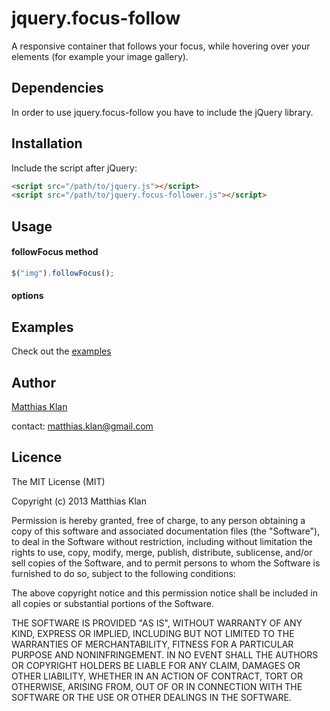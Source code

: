# jquery.focus-follow

A responsive container that follows your focus, while hovering over your elements (for example your image gallery).

## Dependencies

In order to use jquery.focus-follow you have to include the jQuery library.

## Installation

Include the script after jQuery:

```html
<script src="/path/to/jquery.js"></script>
<script src="/path/to/jquery.focus-follower.js"></script>
```

## Usage


#### followFocus method

```javascript
$("img").followFocus();
```


#### options

## Examples

Check out the [examples](https://github.com/vaceta/jquery-focus-follow/tree/master/examples) 


## Author

[Matthias Klan](https://github.com/vaceta/)

contact: matthias.klan@gmail.com 


## Licence

The MIT License (MIT)

Copyright (c) 2013 Matthias Klan

Permission is hereby granted, free of charge, to any person obtaining a copy of
this software and associated documentation files (the "Software"), to deal in
the Software without restriction, including without limitation the rights to
use, copy, modify, merge, publish, distribute, sublicense, and/or sell copies of
the Software, and to permit persons to whom the Software is furnished to do so,
subject to the following conditions:

The above copyright notice and this permission notice shall be included in all
copies or substantial portions of the Software.

THE SOFTWARE IS PROVIDED "AS IS", WITHOUT WARRANTY OF ANY KIND, EXPRESS OR
IMPLIED, INCLUDING BUT NOT LIMITED TO THE WARRANTIES OF MERCHANTABILITY, FITNESS
FOR A PARTICULAR PURPOSE AND NONINFRINGEMENT. IN NO EVENT SHALL THE AUTHORS OR
COPYRIGHT HOLDERS BE LIABLE FOR ANY CLAIM, DAMAGES OR OTHER LIABILITY, WHETHER
IN AN ACTION OF CONTRACT, TORT OR OTHERWISE, ARISING FROM, OUT OF OR IN
CONNECTION WITH THE SOFTWARE OR THE USE OR OTHER DEALINGS IN THE SOFTWARE.
